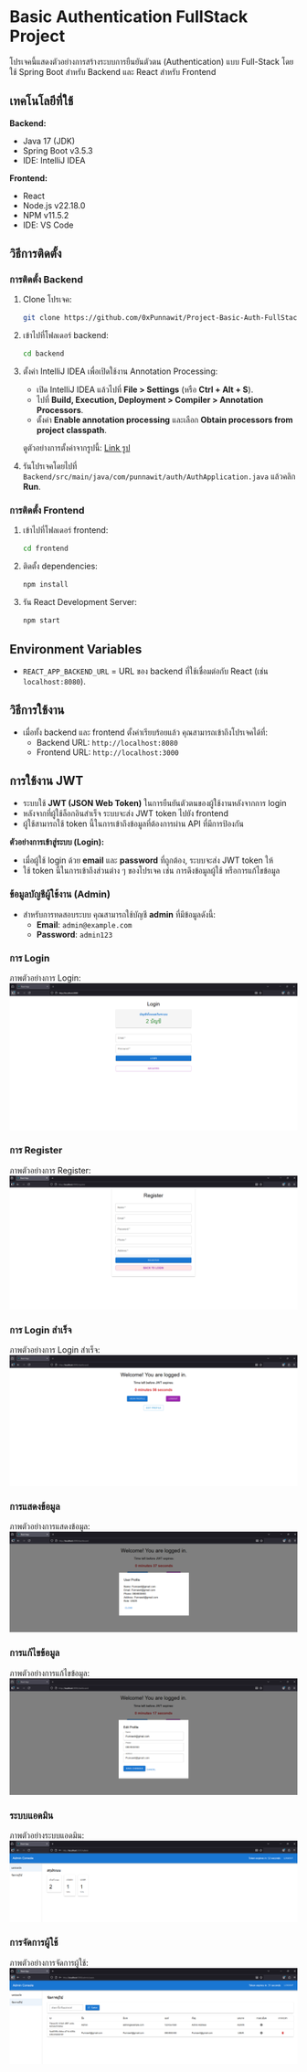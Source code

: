 # Basic Authentication FullStack Project

โปรเจคนี้แสดงตัวอย่างการสร้างระบบการยืนยันตัวตน (Authentication) แบบ Full-Stack โดยใช้ Spring Boot สำหรับ Backend และ React สำหรับ Frontend

## เทคโนโลยีที่ใช้

**Backend:**
- Java 17 (JDK)
- Spring Boot v3.5.3
- IDE: IntelliJ IDEA

**Frontend:**
- React
- Node.js v22.18.0
- NPM v11.5.2
- IDE: VS Code

## วิธีการติดตั้ง

### การติดตั้ง Backend
1. Clone โปรเจค:
    ```bash
    git clone https://github.com/0xPunnawit/Project-Basic-Auth-FullStack.git
    ```
2. เข้าไปที่โฟลเดอร์ backend:
    ```bash
    cd backend
    ```

3. ตั้งค่า IntelliJ IDEA เพื่อเปิดใช้งาน Annotation Processing:
   - เปิด IntelliJ IDEA แล้วไปที่ **File > Settings** (หรือ **Ctrl + Alt + S**).
   - ไปที่ **Build, Execution, Deployment > Compiler > Annotation Processors**.
   - ตั้งค่า **Enable annotation processing** และเลือก **Obtain processors from project classpath**.
   
   ดูตัวอย่างการตั้งค่าจากรูปนี้: [Link รูป](https://media.discordapp.net/attachments/1359450746810011680/1409579968559579259/content.png?ex=68ade525&is=68ac93a5&hm=04e70cd1d4997320f3f1cc1ef4143fb940fc99a2c35fcdc06447f47b467588ee&=&format=webp&quality=lossless)

4. รันโปรเจคโดยไปที่ `Backend/src/main/java/com/punnawit/auth/AuthApplication.java` แล้วคลิก **Run**.

### การติดตั้ง Frontend
1. เข้าไปที่โฟลเดอร์ frontend:
    ```bash
    cd frontend
    ```
2. ติดตั้ง dependencies:
    ```bash
    npm install
    ```
3. รัน React Development Server:
    ```bash
    npm start
    ```

## Environment Variables
- `REACT_APP_BACKEND_URL` = URL ของ backend ที่ใช้เชื่อมต่อกับ React (เช่น `localhost:8080`).

## วิธีการใช้งาน
- เมื่อทั้ง backend และ frontend ตั้งค่าเรียบร้อยแล้ว คุณสามารถเข้าถึงโปรเจคได้ที่:
  - Backend URL: `http://localhost:8080`
  - Frontend URL: `http://localhost:3000`

## การใช้งาน JWT
- ระบบใช้ **JWT (JSON Web Token)** ในการยืนยันตัวตนของผู้ใช้งานหลังจากการ login
- หลังจากที่ผู้ใช้ล็อกอินสำเร็จ ระบบจะส่ง JWT token ไปยัง frontend
- ผู้ใช้สามารถใช้ token นี้ในการเข้าถึงข้อมูลที่ต้องการผ่าน API ที่มีการป้องกัน

**ตัวอย่างการเข้าสู่ระบบ (Login):**
- เมื่อผู้ใช้ login ด้วย **email** และ **password** ที่ถูกต้อง, ระบบจะส่ง JWT token ให้
- ใช้ token นี้ในการเข้าถึงส่วนต่าง ๆ ของโปรเจค เช่น การดึงข้อมูลผู้ใช้ หรือการแก้ไขข้อมูล

### ข้อมูลบัญชีผู้ใช้งาน (Admin)
- สำหรับการทดสอบระบบ คุณสามารถใช้บัญชี **admin** ที่มีข้อมูลดังนี้:
    - **Email**: `admin@example.com`
    - **Password**: `admin123`
    
### การ Login
ภาพตัวอย่างการ Login:
![Login](./Images/Login.png)

### การ Register
ภาพตัวอย่างการ Register:
![Register](./Images/Register.png)

### การ Login สำเร็จ
ภาพตัวอย่างการ Login สำเร็จ:
![Login Success](./Images/Login-Success.png)

### การแสดงข้อมูล
ภาพตัวอย่างการแสดงข้อมูล:
![Display Data](./Images/Display-Data.png)

### การแก้ไขข้อมูล
ภาพตัวอย่างการแก้ไขข้อมูล:
![Edit Data](./Images/Edit-Data.png)

### ระบบแอดมิน
ภาพตัวอย่างระบบแอดมิน:
![Admin](./Images/Admin.png)

### การจัดการผู้ใช้
ภาพตัวอย่างการจัดการผู้ใช้:
![Manage Users](./Images/Manage-Users.png)
